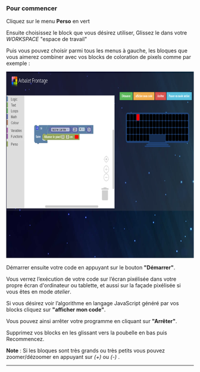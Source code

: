 ### Pour commencer 
Cliquez sur le menu **Perso** en vert 

Ensuite choisissez le block que vous désirez utiliser, Glissez le dans votre _WORKSPACE_ "espace de travail"

Puis vous pouvez choisir parmi tous les menus à gauche, les bloques que vous aimerez combiner avec vos blocks de coloration de pixels comme par exemple :

<img src="https://github.com/abdel140/frontage/blob/master/snap/Arbalet/images/tuto.png" alt="Capture d'ecran" width="600" height="500" />

Démarrer ensuite votre code en appuyant sur le bouton **"Démarrer"**.

Vous verrez l’exécution de votre code sur l’écran pixélisée dans votre propre écran d'ordinateur ou tablette, et aussi sur la façade pixélisée si vous êtes en mode _atelier_.

  Si vous désirez voir l’algorithme en langage JavaScript généré par vos blocks cliquez sur **"afficher mon code"**.

  Vous pouvez ainsi arrêter votre programme en cliquant sur **"Arrêter"**.

  Supprimez vos blocks en les glissant vers la poubelle en bas puis Recommencez.
  
  __Note__ : Si les bloques sont très grands ou très petits vous pouvez zoomer/dézoomer en appuyant sur *(+)* ou *(-)* . 
  

-------------------------
